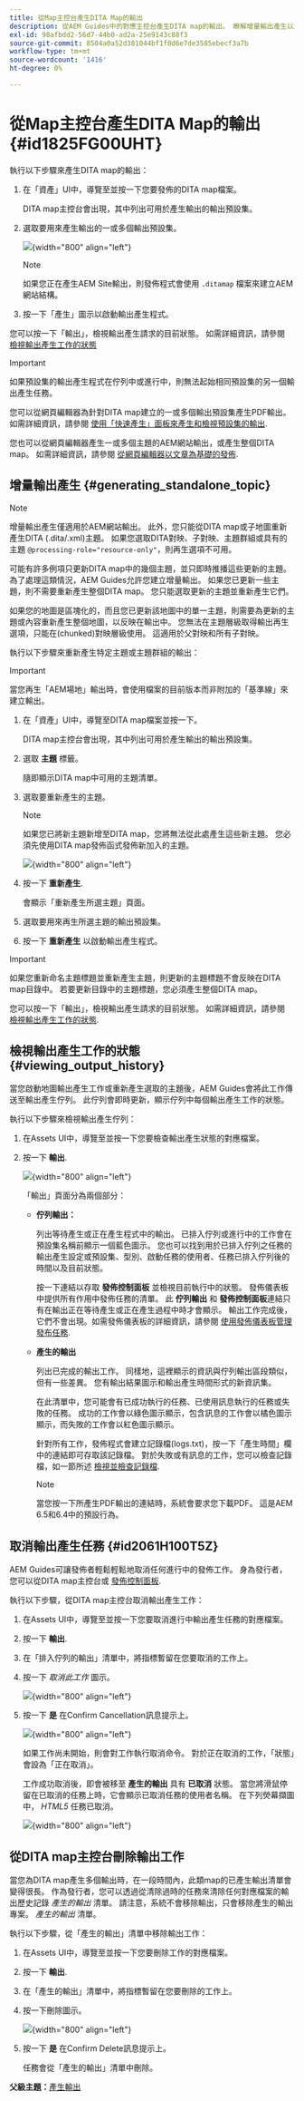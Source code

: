 ```yaml
---
title: 從Map主控台產生DITA Map的輸出
description: 從AEM Guides中的對應主控台產生DITA map的輸出。 瞭解增量輸出產生以及如何檢視狀態、取消和刪除輸出任務。
exl-id: 98afbdd2-56d7-44b0-ad2a-25e9143c88f3
source-git-commit: 8504a0a52d381044bf1f0d6e7de3585ebecf3a7b
workflow-type: tm+mt
source-wordcount: '1416'
ht-degree: 0%

---
```


# 從Map主控台產生DITA Map的輸出 {#id1825FG00UHT}

執行以下步驟來產生DITA map的輸出：

1. 在「資產」UI中，導覽至並按一下您要發佈的DITA map檔案。

   DITA map主控台會出現，其中列出可用於產生輸出的輸出預設集。

1. 選取要用來產生輸出的一或多個輸出預設集。

   ![](images/generate-multiple-outputs-uuid.png){width="800" align="left"}

   >[!NOTE]
   >
   > 如果您正在產生AEM Site輸出，則發佈程式會使用 `.ditamap` 檔案來建立AEM網站結構。

1. 按一下「產生」圖示以啟動輸出產生程式。


您可以按一下「輸出」，檢視輸出產生請求的目前狀態。 如需詳細資訊，請參閱 [檢視輸出產生工作的狀態](#viewing_output_history)

>[!IMPORTANT]
>
> 如果預設集的輸出產生程式在佇列中或進行中，則無法起始相同預設集的另一個輸出產生任務。

您可以從網頁編輯器為針對DITA map建立的一或多個輸出預設集產生PDF輸出。 如需詳細資訊，請參閱 [使用「快速產生」面板來產生和檢視預設集的輸出](web-editor-quick-generate-panel.md#).

您也可以從網頁編輯器產生一或多個主題的AEM網站輸出，或產生整個DITA map。 如需詳細資訊，請參閱 [從網頁編輯器以文章為基礎的發佈](web-editor-article-publishing.md#id218CK0U019I).

## 增量輸出產生 {#generating_standalone_topic}

>[!NOTE]
>
> 增量輸出產生僅適用於AEM網站輸出。 此外，您只能從DITA map或子地圖重新產生DITA \(.dita/.xml\)主題。 如果您選取DITA對映、子對映、主題群組或具有的主題 `@processing-role="resource-only"`，則再生選項不可用。

可能有許多例項只更新DITA map中的幾個主題，並只即時推播這些更新的主題。 為了處理這類情況，AEM Guides允許您建立增量輸出。 如果您已更新一些主題，則不需要重新產生整個DITA map。 您只能選取更新的主題並重新產生它們。

如果您的地圖是區塊化的，而且您已更新該地圖中的單一主題，則需要為更新的主題或內容重新產生整個地圖，以反映在輸出中。 您無法在主題層級取得輸出再生選項，只能在\(chunked\)對映層級使用。 這適用於父對映和所有子對映。

執行以下步驟來重新產生特定主題或主題群組的輸出：

>[!IMPORTANT]
>
> 當您再生「AEM場地」輸出時，會使用檔案的目前版本而非附加的「基準線」來建立輸出。

1. 在「資產」UI中，導覽至DITA map檔案並按一下。

   DITA map主控台會出現，其中列出可用於產生輸出的輸出預設集。

1. 選取 **主題** 標籤。

   隨即顯示DITA map中可用的主題清單。

1. 選取要重新產生的主題。

   >[!NOTE]
   >
   > 如果您已將新主題新增至DITA map，您將無法從此處產生這些新主題。 您必須先使用DITA map發佈函式發佈新加入的主題。

   ![](images/regenerate-topics.png){width="800" align="left"}

1. 按一下 **重新產生**.

   會顯示「重新產生所選主題」頁面。

1. 選取要用來再生所選主題的輸出預設集。

1. 按一下 **重新產生** 以啟動輸出產生程式。


>[!IMPORTANT]
>
> 如果您重新命名主題標題並重新產生主題，則更新的主題標題不會反映在DITA map目錄中。 若要更新目錄中的主題標題，您必須產生整個DITA map。

您可以按一下「輸出」，檢視輸出產生請求的目前狀態。 如需詳細資訊，請參閱 [檢視輸出產生工作的狀態](#viewing_output_history).

## 檢視輸出產生工作的狀態 {#viewing_output_history}

當您啟動地圖輸出產生工作或重新產生選取的主題後，AEM Guides會將此工作傳送至輸出產生佇列。 此佇列會即時更新，顯示佇列中每個輸出產生工作的狀態。

執行以下步驟來檢視輸出產生佇列：

1. 在Assets UI中，導覽至並按一下您要檢查輸出產生狀態的對應檔案。

1. 按一下 **輸出**.

   ![](images/output-queued.png){width="800" align="left"}

   「輸出」頁面分為兩個部分：

   - **佇列輸出：**

     列出等待產生或正在產生程式中的輸出。 已排入佇列或進行中的工作會在預設集名稱前顯示一個藍色圖示。 您也可以找到用於已排入佇列之任務的輸出產生設定或預設集、型別、啟動任務的使用者、任務已排入佇列後的時間以及目前狀態。

     按一下連結以存取 **發佈控制面板** 並檢視目前執行中的狀態。 發佈儀表板中提供所有作用中發佈任務的清單。 此 **佇列輸出** 和 **發佈控制面板**&#x200B;連結只有在輸出正在等待產生或正在產生過程中時才會顯示。 輸出工作完成後，它們不會出現。如需發佈儀表板的詳細資訊，請參閱 [使用發佈儀表板管理發布任務](generate-output-publish-dashboard.md#).

   - **產生的輸出**

     列出已完成的輸出工作。 同樣地，這裡顯示的資訊與佇列輸出區段類似，但有一些差異。 您有輸出結果圖示和輸出產生時間形式的新資訊集。

     在此清單中，您可能會有已成功執行的任務、已使用訊息執行的任務或失敗的任務。 成功的工作會以綠色圖示顯示，包含訊息的工作會以橘色圖示顯示，而失敗的工作會以紅色圖示顯示。

     針對所有工作，發佈程式會建立記錄檔\(logs.txt\)，按一下「產生時間」欄中的連結即可存取該記錄檔。 對於失敗或有訊息的工作，您可以檢查記錄檔，如一節所述 [檢視並檢查記錄檔](generate-output-basic-troubleshooting.md#id1822G0P0CHS).

     >[!NOTE]
     >
     > 當您按一下所產生PDF輸出的連結時，系統會要求您下載PDF。 這是AEM 6.5和6.4中的預設行為。


## 取消輸出產生任務 {#id2061H100T5Z}

AEM Guides可讓發佈者輕鬆輕鬆地取消任何進行中的發佈工作。 身為發行者，您可以從DITA map主控台或 [發佈控制面板](generate-output-publish-dashboard.md#).

執行以下步驟，從DITA map主控台取消輸出產生工作：

1. 在Assets UI中，導覽至並按一下您要取消進行中輸出產生任務的對應檔案。

1. 按一下 **輸出**.

1. 在「排入佇列的輸出」清單中，將指標暫留在您要取消的工作上。

1. 按一下 *取消此工作* 圖示。

   ![](images/cancel-publish-task-map-console.png){width="800" align="left"}

1. 按一下 **是** 在Confirm Cancellation訊息提示上。

   ![](images/confirm-cancel-output-map-condole.png){width="800" align="left"}

   如果工作尚未開始，則會對工作執行取消命令。 對於正在取消的工作，「狀態」會設為「正在取消」。

   工作成功取消後，即會被移至 **產生的輸出** 具有 **已取消** 狀態。 當您將滑鼠停留在已取消的任務上時，它會顯示已取消任務的使用者名稱。 在下列熒幕擷圖中， *HTML5* 任務已取消。

   ![](images/cancelled-output-task.png){width="800" align="left"}


## 從DITA map主控台刪除輸出工作

當您為DITA map產生多個輸出時，在一段時間內，此類map的已產生輸出清單會變得很長。 作為發行者，您可以透過從清除過時的任務來清除任何對應檔案的輸出歷史記錄 *產生的輸出* 清單。 請注意，系統不會移除輸出，只會移除產生的輸出專案。 *產生的輸出* 清單。

執行以下步驟，從「產生的輸出」清單中移除輸出工作：

1. 在Assets UI中，導覽至並按一下您要刪除工作的對應檔案。

1. 按一下 **輸出**.

1. 在「產生的輸出」清單中，將指標暫留在您要刪除的工作上。

1. 按一下刪除圖示。

   ![](images/delete-output-task.png){width="800" align="left"}

1. 按一下 **是** 在Confirm Delete訊息提示上。

   任務會從「產生的輸出」清單中刪除。


**父級主題：**[&#x200B;產生輸出](generate-output.md)
